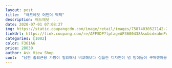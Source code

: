 ```yaml
---
layout: post 
title:  "애드에딧 어맨더 백팩" 
description: 애드에딧  ..
date: 2020-07-01 07:08:27 
img: https://static.coupangcdn.com/image/retail/images/75874030527142-2585d1e9-be26-48c3-9a3c-22d69459ef04.jpg 
linkUrl: https://link.coupang.com/re/AFFSDP?lptag=AF3600438&subid=ahnPublicAsk&pageKey=1120646359&itemId=2086186549&vendorItemId=70085197355&traceid=V0-113-c766fcec96755d56 
categories: [1002] 
color: F361A6 
price: 28030 
author: Ask View Shop 
cont:  "남편 출퇴근용 가방이 필요해서 비교해보다 심플한 디자인이 넘 맘에들어 구매했어용 ) 수납공간이 굉장히 많아 다양한 소지품이 깔끔하게 정돈 되어 들어가고 볼펜포켓에 내부벨크로까지 있어서 엄청 섬세하게 만드신게 느껴지더라구요 ㅎ<br/>어깨끈 조절이 좀 짧아요 키 181에는 좀 부족해요 간단한거 넣고 다닐려고 했는데<br/>저렴하게 좋은 제품 구매했습니다.<br/> 괜찮은 제품일지 고민하다가 우선 구매해보고 결정하기로 하고 결재했습니다.<br/> 하루 사용해본 결과 잘 구매했다는 결론입니다.<br/> 어깨끈도 부담없고 가방도 방수(어제 비가와서 생각치 않게 확인했네요).<br/>.<br/> 가쁜하게 물건 넣고 출장가거나 할때 좋습니다.<br/><br/>핸들손잡이도 굉장히 튼튼해서 그냥 들고다니기에도 편하고 가장 신박한게 usb 포트가 있어서 충전이 가능해서 가방이 가진 기능이 너무 알차더라구요 ㅎㅎ 남편도 소재가 고급스러워보이고 방수도 되서 너무 마음에 든다고 하네요 ^^ 잘 쓰겠습니다 ㅎ<br/>" 
---
```

